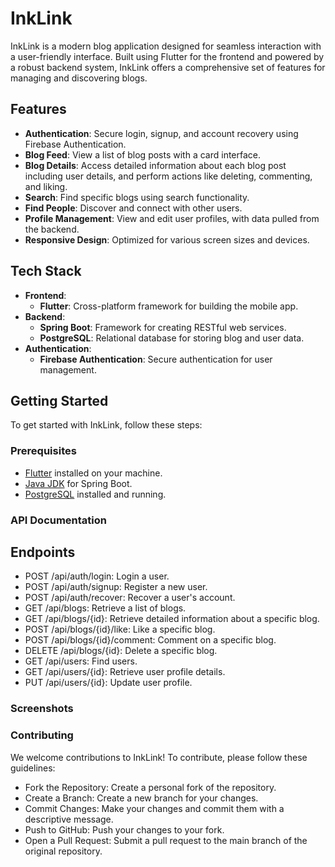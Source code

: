 # InkLink

InkLink is a modern blog application designed for seamless interaction with a user-friendly interface. Built using Flutter for the frontend and powered by a robust backend system, InkLink offers a comprehensive set of features for managing and discovering blogs.

## Features

- **Authentication**: Secure login, signup, and account recovery using Firebase Authentication.
- **Blog Feed**: View a list of blog posts with a card interface.
- **Blog Details**: Access detailed information about each blog post including user details, and perform actions like deleting, commenting, and liking.
- **Search**: Find specific blogs using search functionality.
- **Find People**: Discover and connect with other users.
- **Profile Management**: View and edit user profiles, with data pulled from the backend.
- **Responsive Design**: Optimized for various screen sizes and devices.

## Tech Stack

- **Frontend**: 
  - **Flutter**: Cross-platform framework for building the mobile app.
- **Backend**:
  - **Spring Boot**: Framework for creating RESTful web services.
  - **PostgreSQL**: Relational database for storing blog and user data.
- **Authentication**:
  - **Firebase Authentication**: Secure authentication for user management.

## Getting Started

To get started with InkLink, follow these steps:

### Prerequisites

- [Flutter](https://flutter.dev/docs/get-started/install) installed on your machine.
- [Java JDK](https://www.oracle.com/java/technologies/javase-downloads.html) for Spring Boot.
- [PostgreSQL](https://www.postgresql.org/download/) installed and running.

### API Documentation

## Endpoints

- POST /api/auth/login: Login a user.
- POST /api/auth/signup: Register a new user.
- POST /api/auth/recover: Recover a user's account.
- GET /api/blogs: Retrieve a list of blogs.
- GET /api/blogs/{id}: Retrieve detailed information about a specific blog.
- POST /api/blogs/{id}/like: Like a specific blog.
- POST /api/blogs/{id}/comment: Comment on a specific blog.
- DELETE /api/blogs/{id}: Delete a specific blog.
- GET /api/users: Find users.
- GET /api/users/{id}: Retrieve user profile details.
- PUT /api/users/{id}: Update user profile.

### Screenshots

### Contributing

We welcome contributions to InkLink! To contribute, please follow these guidelines:

- Fork the Repository: Create a personal fork of the repository.
- Create a Branch: Create a new branch for your changes.
- Commit Changes: Make your changes and commit them with a descriptive message.
- Push to GitHub: Push your changes to your fork.
- Open a Pull Request: Submit a pull request to the main branch of the original repository.
